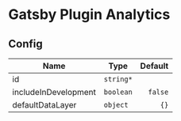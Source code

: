 # Gatsby Plugin Analytics

## Config

| Name                 | Type      | Default |
| -------------------- | --------- | ------: |
| id                   | `string*` |         |
| includeInDevelopment | `boolean` | `false` |
| defaultDataLayer     | `object`  |    `{}` |
